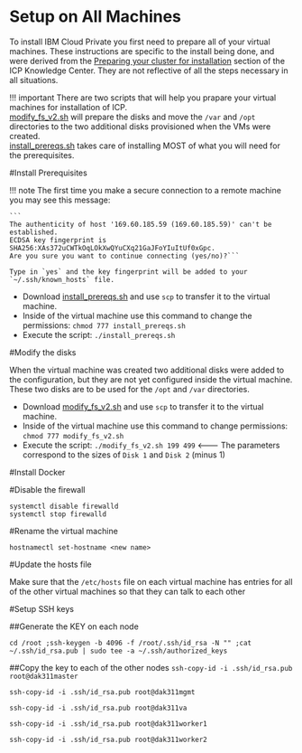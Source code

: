 # Setup on All Machines

To install IBM Cloud Private you first need to prepare all of your virtual machines.  These instructions are specific to the install being done, and were derived from the [Preparing your cluster for installation](https://www.ibm.com/support/knowledgecenter/en/SSBS6K_3.1.1/installing/prep.html) section of the ICP Knowledge Center. They are not reflective of all the steps necessary in all situations.  

!!! important
    There are two scripts that will help you prapare your virtual machines for installation of ICP.  
    [modify_fs_v2.sh](files/modify_fs_v2.sh) will prepare the disks and move the `/var` and `/opt` directories to the two additional disks provisioned when the VMs were created.  
    [install_prereqs.sh](files/install_prereqs.sh) takes care of installing MOST of what you will need for the prerequisites.

#Install Prerequisites

!!! note
    The first time you make a secure connection to a remote machine you may see this message:
    
    ```
    The authenticity of host '169.60.185.59 (169.60.185.59)' can't be established.
    ECDSA key fingerprint is SHA256:XAs372uCWTkOqLOkXwQYuCXq21GaJFoYIuItUf0xGpc.
    Are you sure you want to continue connecting (yes/no)?```
    
    Type in `yes` and the key fingerprint will be added to your `~/.ssh/known_hosts` file.

- Download [install_prereqs.sh](files/install_prereqs.sh) and use `scp` to transfer it to the virtual machine.
- Inside of the virtual machine use this command to change the permissions: `chmod 777 install_prereqs.sh`
- Execute the script: `./install_prereqs.sh`


#Modify the disks

When the virtual machine was created two additional disks were added to the configuration, but they are not yet configured inside the virtual machine.  These two disks are to be used for the `/opt` and `/var` directories.  

- Download [modify_fs_v2.sh](files/modify_fs_v2.sh) and use `scp` to transfer it to the virtual machine.
- Inside of the virtual machine use this command to change permissions: `chmod 777 modify_fs_v2.sh`
- Execute the script: `./modify_fs_v2.sh 199 499` <--- The parameters correspond to the sizes of `Disk 1` and `Disk 2` (minus 1)

#Install Docker


#Disable the firewall
```
systemctl disable firewalld
systemctl stop firewalld
```


#Rename the virtual machine

`hostnamectl set-hostname <new name>`


#Update the hosts file

Make sure that the `/etc/hosts` file on each virtual machine has entries for all of the other virtual machines so that they can talk to each other


#Setup SSH keys

##Generate the KEY on each node

`cd /root ;ssh-keygen -b 4096 -f /root/.ssh/id_rsa -N "" ;cat ~/.ssh/id_rsa.pub | sudo tee -a ~/.ssh/authorized_keys`

##Copy the key to each of the other nodes
`ssh-copy-id -i .ssh/id_rsa.pub root@dak311master`

`ssh-copy-id -i .ssh/id_rsa.pub root@dak311mgmt`

`ssh-copy-id -i .ssh/id_rsa.pub root@dak311va`

`ssh-copy-id -i .ssh/id_rsa.pub root@dak311worker1`

`ssh-copy-id -i .ssh/id_rsa.pub root@dak311worker2`

